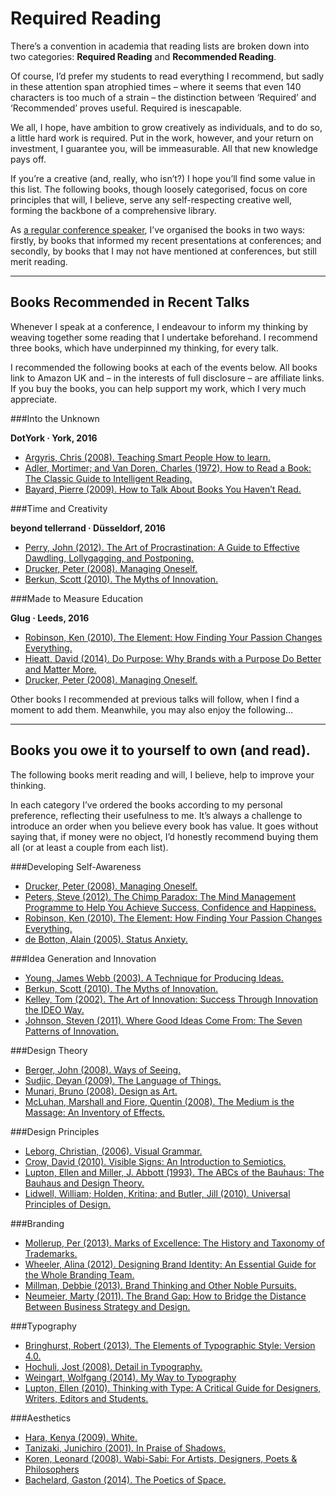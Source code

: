 Required Reading
================

There’s a convention in academia that reading lists are broken down into two categories: **Required Reading** and **Recommended Reading**.

Of course, I’d prefer my students to read everything I recommend, but sadly in these attention span atrophied times – where it seems that even 140 characters is too much of a strain – the distinction between ‘Required’ and ‘Recommended’ proves useful. Required is inescapable.

We all, I hope, have ambition to grow creatively as individuals, and to do so, a little hard work is required. Put in the work, however, and your return on investment, I guarantee you, will be immeasurable. All that new knowledge pays off.

If you’re a creative (and, really, who isn’t?) I hope you’ll find some value in this list. The following books, though loosely categorised, focus on core principles that will, I believe, serve any self-respecting creative well, forming the backbone of a comprehensive library.

As [a regular conference speaker](http://tinybooks.org/speaking/), I’ve organised the books in two ways: firstly, by books that informed my recent presentations at conferences; and secondly, by books that I may not have mentioned at conferences, but still merit reading.


----


Books Recommended in Recent Talks
---------------------------------

Whenever I speak at a conference, I endeavour to inform my thinking by weaving together some reading that I undertake beforehand. I recommend three books, which have underpinned my thinking, for every talk.

I recommended the following books at each of the events below. All books link to Amazon UK and – in the interests of full disclosure – are affiliate links. If you buy the books, you can help support my work, which I very much appreciate.


###Into the Unknown

**DotYork · York, 2016**

+ [Argyris, Chris (2008). Teaching Smart People How to learn.](http://amzn.to/22XABX3)
+ [Adler, Mortimer; and Van Doren, Charles (1972). How to Read a Book: The Classic Guide to Intelligent Reading.](http://amzn.to/22XAOtg)
+ [Bayard, Pierre (2009). How to Talk About Books You Haven’t Read.](http://amzn.to/22XAXg8)


###Time and Creativity

**beyond tellerrand · Düsseldorf, 2016**

+ [Perry, John (2012). The Art of Procrastination: A Guide to Effective Dawdling, Lollygagging, and Postponing.](http://amzn.to/22XAZEV)
+ [Drucker, Peter (2008). Managing Oneself.](http://amzn.to/22XAFpM)
+ [Berkun, Scott (2010). The Myths of Innovation.](http://amzn.to/22XB6QJ)


###Made to Measure Education

**Glug · Leeds, 2016**

+ [Robinson, Ken (2010). The Element: How Finding Your Passion Changes Everything.](http://amzn.to/22XBXRo)
+ [Hieatt, David (2014). Do Purpose: Why Brands with a Purpose Do Better and Matter More.](http://amzn.to/22XB4s9)
+ [Drucker, Peter (2008). Managing Oneself.](http://amzn.to/22XAFpM)


Other books I recommended at previous talks will follow, when I find a moment to add them. Meanwhile, you may also enjoy the following…


----


Books you owe it to yourself to own (and read).
-----------------------------------------------

The following books merit reading and will, I believe, help to improve your thinking.

In each category I’ve ordered the books according to my personal preference, reflecting their usefulness to me. It’s always a challenge to introduce an order when you believe every book has value. It goes without saying that, if money were no object, I’d honestly recommend buying them all (or at least a couple from each list).


###Developing Self-Awareness

+ [Drucker, Peter (2008). Managing Oneself.](http://amzn.to/22XAFpM)
+ [Peters, Steve (2012). The Chimp Paradox: The Mind Management Programme to Help You Achieve Success, Confidence and Happiness.](http://amzn.to/1PkYxvE)
+ [Robinson, Ken (2010). The Element: How Finding Your Passion Changes Everything.](http://amzn.to/22XBXRo)
+ [de Botton, Alain (2005). Status Anxiety.](http://amzn.to/1PkZ1Sq)


###Idea Generation and Innovation

+ [Young, James Webb (2003). A Technique for Producing Ideas.](http://amzn.to/1PkZLqA)
+ [Berkun, Scott (2010). The Myths of Innovation.](http://amzn.to/22XB6QJ)
+ [Kelley, Tom (2002). The Art of Innovation: Success Through Innovation the IDEO Way.](http://amzn.to/1PkYuQp)
+ [Johnson, Steven (2011). Where Good Ideas Come From: The Seven Patterns of Innovation.](http://amzn.to/1PkYrnH)


###Design Theory

+ [Berger, John (2008). Ways of Seeing.](http://amzn.to/1PkZiF1)
+ [Sudjic, Deyan (2009). The Language of Things.](http://amzn.to/1UL1HNm)
+ [Munari, Bruno (2008). Design as Art.](http://amzn.to/1PkZ1BS)
+ [McLuhan, Marshall and Fiore, Quentin (2008). The Medium is the Massage: An Inventory of Effects.](http://amzn.to/1UL2rlE)


###Design Principles

+ [Leborg, Christian, (2006). Visual Grammar.](http://amzn.to/1PkYqQQ)
+ [Crow, David (2010). Visible Signs: An Introduction to Semiotics.](http://amzn.to/1PkZXpO)
+ [Lupton, Ellen and Miller, J. Abbott (1993). The ABCs of the Bauhaus: The Bauhaus and Design Theory.](http://amzn.to/1PkZi87)
+ [Lidwell, William; Holden, Kritina; and Butler, Jill (2010). Universal Principles of Design.](http://amzn.to/1PkYXCg)


###Branding

+ [Mollerup, Per (2013). Marks of Excellence: The History and Taxonomy of Trademarks.](http://amzn.to/1UL0YMp)
+ [Wheeler, Alina (2012). Designing Brand Identity: An Essential Guide for the Whole Branding Team.](http://amzn.to/1UL2gXz)
+ [Millman, Debbie (2013). Brand Thinking and Other Noble Pursuits.](http://amzn.to/1UL2HBl)
+ [Neumeier, Marty (2011). The Brand Gap: How to Bridge the Distance Between Business Strategy and Design.](http://amzn.to/1UL0aqQ)


###Typography

+ [Bringhurst, Robert (2013). The Elements of Typographic Style: Version 4.0.](http://amzn.to/1UL0rKf)
+ [Hochuli, Jost (2008). Detail in Typography.](http://amzn.to/1UL13Q1)
+ [Weingart, Wolfgang (2014). My Way to Typography](http://amzn.to/1UL0gyB)
+ [Lupton, Ellen (2010). Thinking with Type: A Critical Guide for Designers, Writers, Editors and Students.](http://amzn.to/1UL0u8Y)


###Aesthetics

+ [Hara, Kenya (2009). White.](http://amzn.to/1rl4t1w)
+ [Tanizaki, Junichiro (2001). In Praise of Shadows.](http://amzn.to/1UL2TAD)
+ [Koren, Leonard (2008). Wabi-Sabi: For Artists, Designers, Poets & Philosophers](http://amzn.to/1UL1ERY)
+ [Bachelard, Gaston (2014). The Poetics of Space.](http://amzn.to/1UL2AFL)

